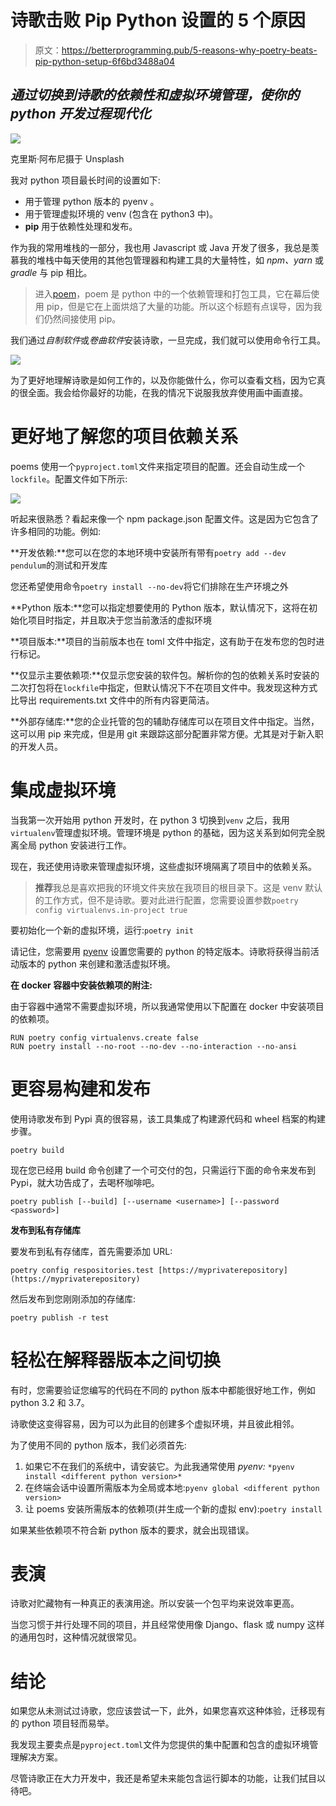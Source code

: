 # 诗歌击败 Pip Python 设置的 5 个原因

> 原文：<https://betterprogramming.pub/5-reasons-why-poetry-beats-pip-python-setup-6f6bd3488a04>

## *通过切换到诗歌的依赖性和虚拟环境管理，使你的 python 开发过程现代化*

![](img/1207cd7e9d2c6288dbce61a0cbea0f98.png)

克里斯·阿布尼摄于 Unsplash

我对 python 项目最长时间的设置如下:

*   用于管理 python 版本的 pyenv 。
*   用于管理虚拟环境的 venv (包含在 python3 中)。
*   **pip** 用于依赖性处理和发布。

作为我的常用堆栈的一部分，我也用 Javascript 或 Java 开发了很多，我总是羡慕我的堆栈中每天使用的其他包管理器和构建工具的大量特性，如 *npm、yarn* 或 *gradle* 与 pip 相比。

> 进入[poem](https://python-poetry.org/)，poem 是 python 中的一个依赖管理和打包工具，它在幕后使用 pip，但是它在上面烘焙了大量的功能。所以这个标题有点误导，因为我们仍然间接使用 pip。

我们通过*自制软件*或*卷曲软件*安装诗歌，一旦完成，我们就可以使用命令行工具。

![](img/da92a6d816bc4b15f923d43b8030e941.png)

为了更好地理解诗歌是如何工作的，以及你能做什么，你可以查看文档，因为它真的很全面。我会给你最好的功能，在我的情况下说服我放弃使用画中画直接。

# 更好地了解您的项目依赖关系

poems 使用一个`pyproject.toml`文件来指定项目的配置。还会自动生成一个`lockfile`。配置文件如下所示:

![](img/3d0b427d16543d2fe91958bee92d7ed2.png)

听起来很熟悉？看起来像一个 npm package.json 配置文件。这是因为它包含了许多相同的功能。例如:

**开发依赖:**您可以在您的本地环境中安装所有带有`poetry add --dev pendulum`的测试和开发库

您还希望使用命令`poetry install --no-dev`将它们排除在生产环境之外

**Python 版本:**您可以指定想要使用的 Python 版本，默认情况下，这将在初始化项目时指定，并且取决于您当前激活的虚拟环境

**项目版本:**项目的当前版本也在 toml 文件中指定，这有助于在发布您的包时进行标记。

**仅显示主要依赖项:**仅显示您安装的软件包。解析你的包的依赖关系时安装的二次打包将在`lockfile`中指定，但默认情况下不在项目文件中。我发现这种方式比导出 requirements.txt 文件中的所有内容更简洁。

**外部存储库:**您的企业托管的包的辅助存储库可以在项目文件中指定。当然，这可以用 pip 来完成，但是用 git 来跟踪这部分配置非常方便。尤其是对于新入职的开发人员。

# 集成虚拟环境

当我第一次开始用 python 开发时，在 python 3 切换到`venv` 之后，我用`virtualenv`管理虚拟环境。管理环境是 python 的基础，因为这关系到如何完全脱离全局 python 安装进行工作。

现在，我还使用诗歌来管理虚拟环境，这些虚拟环境隔离了项目中的依赖关系。

> **推荐**我总是喜欢把我的环境文件夹放在我项目的根目录下。这是 venv 默认的工作方式，但不是诗歌。要对此进行配置，您需要设置参数`poetry config virtualenvs.in-project true`

要初始化一个新的虚拟环境，运行:`poetry init`

请记住，您需要用 [pyenv](https://github.com/pyenv/pyenv) 设置您需要的 python 的特定版本。诗歌将获得当前活动版本的 python 来创建和激活虚拟环境。

**在 docker 容器中安装依赖项的附注:**

由于容器中通常不需要虚拟环境，所以我通常使用以下配置在 docker 中安装项目的依赖项。

```
RUN poetry config virtualenvs.create false
RUN poetry install --no-root --no-dev --no-interaction --no-ansi
```

# 更容易构建和发布

使用诗歌发布到 Pypi 真的很容易，该工具集成了构建源代码和 wheel 档案的构建步骤。

```
poetry build
```

现在您已经用 build 命令创建了一个可交付的包，只需运行下面的命令来发布到 Pypi，就大功告成了，去喝杯咖啡吧。

```
poetry publish [--build] [--username <username>] [--password <password>]
```

**发布到私有存储库**

要发布到私有存储库，首先需要添加 URL:

```
poetry config respositories.test [https://myprivaterepository](https://myprivaterepository)
```

然后发布到您刚刚添加的存储库:

```
poetry publish -r test
```

# 轻松在解释器版本之间切换

有时，您需要验证您编写的代码在不同的 python 版本中都能很好地工作，例如 python 3.2 和 3.7。

诗歌使这变得容易，因为可以为此目的创建多个虚拟环境，并且彼此相邻。

为了使用不同的 python 版本，我们必须首先:

1.  如果它不在我们的系统中，请安装它。为此我通常使用 *pyenv:* `*pyenv install <different python version>*`
2.  在终端会话中设置所需版本为全局或本地:`pyenv global <different python version>`
3.  让 poems 安装所需版本的依赖项(并生成一个新的虚拟 env):`poetry install`

如果某些依赖项不符合新 python 版本的要求，就会出现错误。

# 表演

诗歌对贮藏物有一种真正的表演用途。所以安装一个包平均来说效率更高。

当您习惯于并行处理不同的项目，并且经常使用像 Django、flask 或 numpy 这样的通用包时，这种情况就很常见。

# 结论

如果您从未测试过诗歌，您应该尝试一下，此外，如果您喜欢这种体验，迁移现有的 python 项目轻而易举。

我发现主要卖点是`pyproject.toml`文件为您提供的集中配置和包含的虚拟环境管理解决方案。

尽管诗歌正在大力开发中，我还是希望未来能包含运行脚本的功能，让我们拭目以待吧。